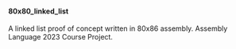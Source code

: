 #### 80x80_linked_list

A linked list proof of concept written in 80x86 assembly.
Assembly Language 2023 Course Project.